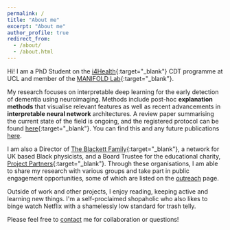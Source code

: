 ```yaml
---
permalink: /
title: "About me"
excerpt: "About me"
author_profile: true
redirect_from: 
  - /about/
  - /about.html
---
```


Hi! I am a PhD Student on the [i4Health](https://www.ucl.ac.uk/intelligent-imaging-healthcare/){:target="_blank"} CDT programme at UCL and member of the [MANIFOLD Lab](https://manifold-lab.netlify.app){:target="_blank"}.

My research focuses on interpretable deep learning for the early detection of dementia using neuroimaging. Methods include post-hoc **explanation methods** that visualise relevant features as well as recent advancements in **interpretable neural network** architectures. A review paper summarising the current state of the field is ongoing, and the registered protocol can be found [here](https://www.crd.york.ac.uk/prospero/display_record.php?RecordID=291992){:target="_blank"}. You can find this and any future publications [here](https://sophmrtn.github.io/publications/).

I am also a Director of [The Blackett Family](https://www.theblackettlabfamily.com){:target="_blank"}, a network for UK based Black physicists, and a Board Trustee for the educational charity, [Project Partners](https://projectpartners.org.uk/){:target="_blank"}. Through these organisations, I am able to share my research with various groups and take part in public engagement opportunities, some of which are listed on the [outreach](https://sophmrtn.github.io/outreach/) page.

Outside of work and other projects, I enjoy reading, keeping active and learning new things. I'm a self-proclaimed shopaholic who also likes to binge watch Netflix with a shamelessly low standard for trash telly.

Please feel free to [contact](mailto:s.martin.20@ucl.ac.uk) me for collaboration or questions!
